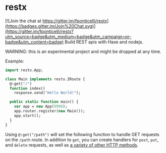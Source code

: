 # restx

[![Join the chat at https://gitter.im/fponticelli/restx](https://badges.gitter.im/Join%20Chat.svg)](https://gitter.im/fponticelli/restx?utm_source=badge&utm_medium=badge&utm_campaign=pr-badge&utm_content=badge)
Build REST apis with Haxe and nodejs.

WARNING: this is an experimental project and might be dropped at any time.

Example:

```haxe
import restx.App;

class Main implements restx.IRoute {
  @:get("/")
  function index()
    response.send("Hello World!");

  public static function main() {
    var app = new App(9998);
    app.router.register(new Main());
    app.start();
  }
}
```

Using `@:get("/path")` will set the following function to handle GET requests on the `/path` route. In addition to `get`, you can create handlers for `post`, `put`, and `delete` requests, as well as [a variety of other HTTP methods](http://www.w3.org/Protocols/rfc2616/rfc2616-sec9.html).
